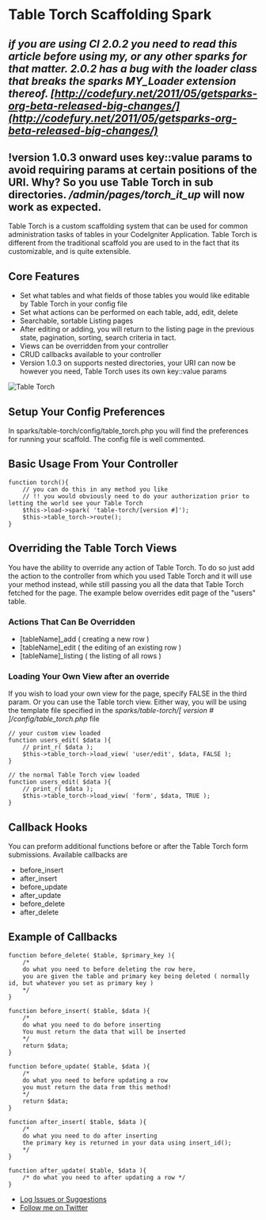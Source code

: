 # Table Torch Scaffolding Spark

## _if you are using CI 2.0.2 you need to read this article before using my, or any other sparks for that matter. 2.0.2 has a bug with the loader class that breaks the sparks MY_Loader extension thereof. [http://codefury.net/2011/05/getsparks-org-beta-released-big-changes/](http://codefury.net/2011/05/getsparks-org-beta-released-big-changes/)_

## !version 1.0.3 onward uses key::value params to avoid requiring params at certain positions of the URI. Why? So you use Table Torch in sub directories. */admin/pages/torch_it_up* will now work as expected. 

Table Torch is a custom scaffolding system that can be used for common administration tasks of tables in your CodeIgniter Application. Table Torch is different from the traditional scaffold you are used to in the fact that its customizable, and is quite extensible.

## Core Features

-  Set what tables and what fields of those tables you would like editable by Table Torch in your config file
-  Set what actions can be performed on each table, add, edit, delete
-  Searchable, sortable Listing pages
-  After editing or adding, you will return to the listing page in the previous state, pagination, sorting, search criteria in tact.
-  Views can be overridden from your controller
-  CRUD callbacks available to your controller
-  Version 1.0.3 on supports nested directories, your URI can now be however you need, Table Torch uses its own key::value params 

![Table Torch](http://dl.dropbox.com/u/9683877/spark_imgs/table_torch.png "Table Torch Example")



## Setup Your Config Preferences

In sparks/table-torch/config/table_torch.php you will find the preferences for running your scaffold. The config file is well commented.

## Basic Usage From Your Controller

	function torch(){
		// you can do this in any method you like
		// !! you would obviously need to do your authorization prior to letting the world see your Table Torch
		$this->load->spark( 'table-torch/[version #]');
		$this->table_torch->route();
	}

## Overriding the Table Torch Views
You have the ability to override any action of Table Torch. To do so just add the action to the controller from which you used Table Torch and it will use your method instead, while still passing you all the data that Table Torch fetched for the page. The example below overrides edit page of the "users" table.

### Actions That Can Be Overridden

-  [tableName]_add ( creating a new row )
-  [tableName]_edit ( the editing of an existing row )
-  [tableName]_listing ( the listing of all rows )

### Loading Your Own View after an override

If you wish to load your own view for the page, specify FALSE in the third param. Or you can use the Table torch view. Either way, you will be using the template file specified in the *sparks/table-torch/[ version # ]/config/table_torch.php* file

	// your custom view loaded
	function users_edit( $data ){
		// print_r( $data );
		$this->table_torch->load_view( 'user/edit', $data, FALSE );
	}
	
	// the normal Table Torch view loaded
	function users_edit( $data ){
		// print_r( $data );
		$this->table_torch->load_view( 'form', $data, TRUE );
	}

## Callback Hooks
You can preform additional functions before or after the Table Torch form submissions. Available callbacks are 

-  before_insert
-  after_insert
-  before_update
-  after_update
-  before_delete
-  after_delete

## Example of Callbacks

	function before_delete( $table, $primary_key ){
		/*
		do what you need to before deleting the row here, 
		you are given the table and primary key being deleted ( normally id, but whatever you set as primary key )
		*/
	}

	function before_insert( $table, $data ){
		/*
		do what you need to do before inserting
		You must return the data that will be inserted
		*/
		return $data;
	}

	function before_update( $table, $data ){
		/*
		do what you need to before updating a row
		you must return the data from this method!
		*/
		return $data;
	}

	function after_insert( $table, $data ){
		/*
		do what you need to do after inserting
		the primary key is returned in your data using insert_id();
		*/
	}

	function after_update( $table, $data ){
		/* do what you need to after updating a row */
	}

- [Log Issues or Suggestions](https://github.com/dperrymorrow/Table-Torch/issues)
- [Follow me on Twitter](http://twitter.com/dperrymorrow)

